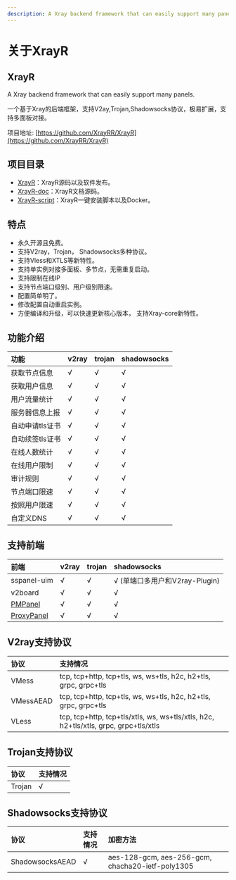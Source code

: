 ```yaml
---
description: A Xray backend framework that can easily support many panels.
---
```


# 关于XrayR

## XrayR

A Xray backend framework that can easily support many panels.

一个基于Xray的后端框架，支持V2ay,Trojan,Shadowsocks协议，极易扩展，支持多面板对接。

项目地址: [https://github.com/XrayRR/XrayR](https://github.com/XrayRR/XrayR)

## 项目目录

* [XrayR](https://github.com/XrayRR/XrayR)：XrayR源码以及软件发布。
* [XrayR-doc](https://github.com/XrayRR/XrayR-doc)：XrayR文档源码。
* [XrayR-script](https://github.com/XrayRR/XrayR-script)：XrayR一键安装脚本以及Docker。

## 特点

* 永久开源且免费。
* 支持V2ray，Trojan， Shadowsocks多种协议。
* 支持Vless和XTLS等新特性。
* 支持单实例对接多面板、多节点，无需重复启动。
* 支持限制在线IP
* 支持节点端口级别、用户级别限速。
* 配置简单明了。
* 修改配置自动重启实例。
* 方便编译和升级，可以快速更新核心版本， 支持Xray-core新特性。

## 功能介绍

| 功能            | v2ray | trojan | shadowsocks |
| :-------------- | :---- | :----- | :---------- |
| 获取节点信息    | √     | √      | √           |
| 获取用户信息    | √     | √      | √           |
| 用户流量统计    | √     | √      | √           |
| 服务器信息上报  | √     | √      | √           |
| 自动申请tls证书 | √     | √      | √           |
| 自动续签tls证书 | √     | √      | √           |
| 在线人数统计    | √     | √      | √           |
| 在线用户限制    | √     | √      | √           |
| 审计规则        | √     | √      | √           |
| 节点端口限速    | √     | √      | √           |
| 按照用户限速    | √     | √      | √           |
| 自定义DNS       | √     | √      | √           |

## 支持前端

| 前端                                                   | v2ray | trojan | shadowsocks                      |
| :----------------------------------------------------- | :---- | :----- | :------------------------------- |
| sspanel-uim                                            | √     | √      | √ \(单端口多用户和V2ray-Plugin\) |
| v2board                                                | √     | √      | √                                |
| [PMPanel](https://github.com/ByteInternetHK/PMPanel)   | √     | √      | √                                |
| [ProxyPanel](https://github.com/ProxyPanel/ProxyPanel) | √     | √      | √                                |

## V2ray支持协议

| 协议      | 支持情况                                                                            |
| :-------- | :---------------------------------------------------------------------------------- |
| VMess     | tcp, tcp+http, tcp+tls, ws, ws+tls, h2c, h2+tls, grpc, grpc+tls                     |
| VMessAEAD | tcp, tcp+http, tcp+tls, ws, ws+tls, h2c, h2+tls, grpc, grpc+tls                     |
| VLess     | tcp, tcp+http, tcp+tls/xtls, ws, ws+tls/xtls, h2c, h2+tls/xtls, grpc, grpc+tls/xtls |

## Trojan支持协议

| 协议   | 支持情况 |
| :----- | :------- |
| Trojan | √        |

## Shadowsocks支持协议

| 协议            | 支持情况 | 加密方法                                         |
| :-------------- | :------- | :----------------------------------------------- |
| ShadowsocksAEAD | √        | aes-128-gcm, aes-256-gcm, chacha20-ietf-poly1305 |

